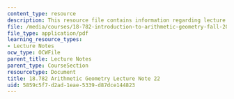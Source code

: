 ```yaml
---
content_type: resource
description: This resource file contains information regarding lecture note 22.
file: /media/courses/18-782-introduction-to-arithmetic-geometry-fall-2013/5859c5f7d2ad1eae5339d87dce144823_MIT18_782F13_lec22.pdf
file_type: application/pdf
learning_resource_types:
- Lecture Notes
ocw_type: OCWFile
parent_title: Lecture Notes
parent_type: CourseSection
resourcetype: Document
title: 18.782 Arithmetic Geometry Lecture Note 22
uid: 5859c5f7-d2ad-1eae-5339-d87dce144823
---
```

